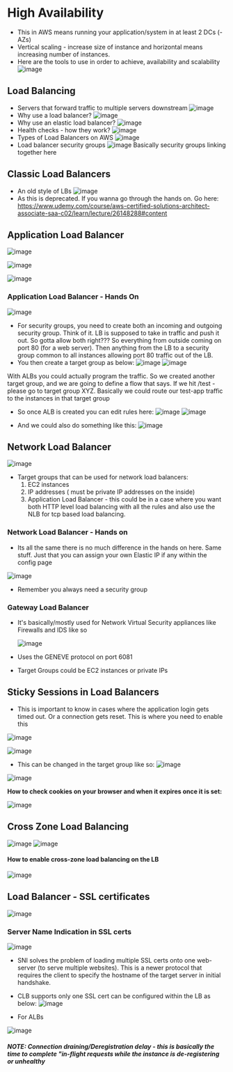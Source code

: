 
# High Availability
- This in AWS means running your application/system in at least 2 DCs (- AZs)
- Vertical scaling - increase size of instance and horizontal means increasing number of instances.
- Here are the tools to use in order to achieve, availability and scalability
![image](https://user-images.githubusercontent.com/43883264/163860914-bbd041d5-aa70-4ccd-a77a-234160f9cc1d.png)

## Load Balancing
- Servers that forward traffic to multiple servers downstream
![image](https://user-images.githubusercontent.com/43883264/163861081-aca9fd3a-abcd-44de-a753-7dc8b34cafbc.png)
- Why use a load balancer?
![image](https://user-images.githubusercontent.com/43883264/163862979-f5c2b23d-d7f2-4c0c-95fb-7cb358c9083d.png)
- Why use an elastic load balancer?
![image](https://user-images.githubusercontent.com/43883264/163863352-158fc37a-d8ba-4ca8-bb79-328adf16ba65.png)
- Health checks - how they work?
![image](https://user-images.githubusercontent.com/43883264/163863596-fc091e41-d062-4531-a24a-8d56552b7310.png)
- Types of Load Balancers on AWS
![image](https://user-images.githubusercontent.com/43883264/163864675-fa866342-33e0-4436-9457-f6db763a07f9.png)
- Load balancer security groups
![image](https://user-images.githubusercontent.com/43883264/163865123-b64aaa64-bde4-4c74-9d1b-7345df7a3001.png)
Basically security groups linking together here 

## Classic Load Balancers
- An old style of LBs
![image](https://user-images.githubusercontent.com/43883264/163898185-3e3de955-390f-430e-868f-cc17373be69a.png)
- As this is deprecated. If you wanna go through the hands on. Go here: https://www.udemy.com/course/aws-certified-solutions-architect-associate-saa-c02/learn/lecture/26148288#content

## Application Load Balancer

![image](https://user-images.githubusercontent.com/43883264/163900462-fc0f9f34-9a2f-4ba4-8627-2b0baf57f6eb.png)

![image](https://user-images.githubusercontent.com/43883264/163900582-4997b97f-b667-4f0f-854a-3389760444e2.png)

![image](https://user-images.githubusercontent.com/43883264/163900942-72022c3c-c7d4-4dc8-963e-eaf3e5dd8f06.png)

### Application Load Balancer - Hands On
![image](https://user-images.githubusercontent.com/43883264/164094918-7bfca99e-439e-4a78-a5b2-3090c826c344.png)

- For security groups, you need to create both an incoming and outgoing security group. Think of it. LB is supposed to take in traffic and push it out. So gotta allow both right??? So everything from outside coming on port 80 (for a web server). Then anything from the LB to a security group common to all instances allowing port 80 traffic out of the LB.
- You then create a target group as below:
![image](https://user-images.githubusercontent.com/43883264/164098256-eefae306-b548-4297-b0af-62e8ecf4bfae.png)
![image](https://user-images.githubusercontent.com/43883264/164098683-20d1b356-b149-44e0-a2e4-e4c56c95fd55.png)

With ALBs you could actually program the traffic. So we created another target group, and we are going to define a flow that says. If we hit <app-dns-fqdn>/test - please go to target group XYZ. Basically we could route our test-app traffic to the instances in that target group

- So once ALB is created you can edit rules here:
![image](https://user-images.githubusercontent.com/43883264/164102719-924baedd-7cb8-4286-96e7-98c23ed3d3c1.png)
![image](https://user-images.githubusercontent.com/43883264/164102764-747451ca-705e-49a6-84d7-ebb73a48d6e7.png)

- And we could also do something like this:
![image](https://user-images.githubusercontent.com/43883264/164102844-d86147a1-2562-45fc-aa7c-fcf0b8147d52.png)

## Network Load Balancer
![image](https://user-images.githubusercontent.com/43883264/164116555-80937421-5b8a-4dba-92a1-9c5a3d81c845.png)
- Target groups that can be used for network load balancers:
  1. EC2 instances
  2. IP addresses ( must be private IP addresses on the inside)
  3. Application Load Balancer - this could be in a case where you want both HTTP level load balancing with all the rules and also use the NLB for tcp based load balancing.
  
### Network Load Balancer - Hands on
 - Its all the same there is no much difference in the hands on here. Same stuff. Just that you can assign your own Elastic IP if any within the config page
  
  ![image](https://user-images.githubusercontent.com/43883264/164117521-cce8fb37-60fd-45e2-bdce-d13a0941ee79.png)
 - Remember you always need a security group

### Gateway Load Balancer
- It's basically/mostly used for Network Virtual Security appliances like Firewalls and IDS like so
  
  ![image](https://user-images.githubusercontent.com/43883264/164118010-78fc3970-17b5-443a-bc17-f704601f58f9.png)
- Uses the GENEVE protocol on port 6081
- Target Groups could be EC2 instances or private IPs

## Sticky Sessions in Load Balancers
- This is important to know in cases where the application login gets timed out. Or a connection gets reset. This is where you need to enable this

![image](https://user-images.githubusercontent.com/43883264/164119272-dd932ed2-00b9-4d3d-a428-e2a7d91f517a.png)
  
![image](https://user-images.githubusercontent.com/43883264/164119332-f57aa1f4-83fe-44eb-84e9-2454eccf74cb.png)

- This can be changed in the target group like so:
![image](https://user-images.githubusercontent.com/43883264/164119442-8afdf9d6-431b-49d8-95a7-d28a1698a448.png)

![image](https://user-images.githubusercontent.com/43883264/164119509-a6f24cb3-47ee-4fa8-bed0-770bde8419be.png)

**How to check cookies on your browser and when it expires once it is set:**
  
![image](https://user-images.githubusercontent.com/43883264/164119646-0ade42ad-6cb7-4586-8a19-539e2b348615.png)


## Cross Zone Load Balancing
![image](https://user-images.githubusercontent.com/43883264/164120073-f3d9d807-4f68-4721-bda4-2f6a44a87344.png)
![image](https://user-images.githubusercontent.com/43883264/164120690-5989f54a-f5d9-49f1-9a35-a9699432e995.png)

#### How to enable cross-zone load balancing on the LB
![image](https://user-images.githubusercontent.com/43883264/164120742-fe532140-593e-404c-a873-568d938f2e24.png)

  
## Load Balancer - SSL certificates
![image](https://user-images.githubusercontent.com/43883264/164121753-37fd8ac8-105f-40d1-a1b3-97cb3a98a87c.png)

### Server Name Indication in SSL certs
![image](https://user-images.githubusercontent.com/43883264/164121946-996cd7be-bf9b-4ff6-ac39-f063069fe1a7.png)

- SNI solves the problem of loading multiple SSL certs onto one web-server (to serve multiple websites). This is a newer protocol that requires the client to specify the hostname of the target server in initial handshake.
- CLB supports only one SSL cert can be configured within the LB as below:
![image](https://user-images.githubusercontent.com/43883264/164122595-29f9a982-96ec-43ed-94e2-c1cce7c0497d.png)
  
- For ALBs

![image](https://user-images.githubusercontent.com/43883264/164122639-9856ad2e-0f31-4539-9ac4-5170e84c7739.png)

##### NOTE: Connection draining/Deregistration delay - this is basically the time to complete "in-flight requests while the instance is de-registering or unhealthy
